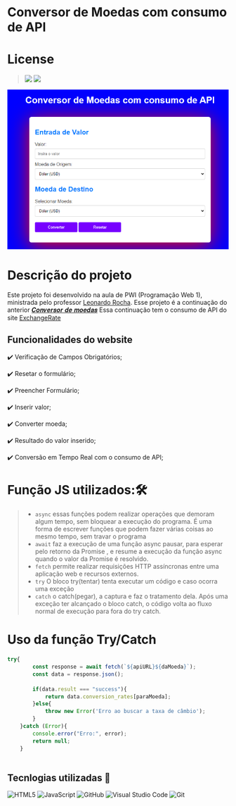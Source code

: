 # Conversor de Moedas com consumo de API

# License
>![](https://img.shields.io/badge/license-%20Escola%20Marista%20Ir.%20Ac%C3%A1cio-black) ![](https://img.shields.io/badge/version-0.3-white) 

![tela do sistema](projeto.png)


# Descrição do projeto
Este projeto foi desenvolvido na aula de PWI (Programação Web 1), ministrada pelo professor [Leonardo Rocha](https://github.com/leonardossrocha). Esse projeto é a continuação do anterior [𝑪𝒐𝒏𝒗𝒆𝒓𝒔𝒐𝒓 𝒅𝒆 𝒎𝒐𝒆𝒅𝒂𝒔](https://github.com/eduardoocosta/conversao_de_moedas)
Essa continuação tem o consumo de API do site [ExchangeRate](https://www.exchangerate-api.com/)

## Funcionalidades do website

✔️ Verificação de Campos Obrigatórios;

✔️ Resetar o formulário;

✔️ Preencher Formulário;

✔️ Inserir valor;

✔️ Converter moeda;

✔️ Resultado do valor inserido;

✔️ Conversão em Tempo Real com o consumo de API;



# Função JS utilizados:🛠️
>* ``async``
>essas funções podem realizar operações que demoram algum tempo, sem bloquear a execução do programa. É uma forma de escrever funções que podem fazer várias coisas ao mesmo tempo, sem travar o programa
>* ``await``
> faz a execução de uma função async pausar, para esperar pelo retorno da Promise , e resume a execução da função async quando o valor da Promise é resolvido.
>* ``fetch``
>permite realizar requisições HTTP assíncronas entre uma aplicação web e recursos externos.
>* ``try``
>O bloco try(tentar) tenta executar um código e caso ocorra uma exceção
>* ``catch``
>o catch(pegar), a captura e faz o tratamento dela. Após uma exceção ter alcançado o bloco catch, o código volta ao fluxo normal de execução para fora do try catch.







# Uso da função Try/Catch

```` Javascript
try{
        const response = await fetch(`${apiURL}${daMoeda}`);
        const data = response.json();

        if(data.result === "success"){
            return data.conversion_rates[paraMoeda];
        }else{
            throw new Error('Erro ao buscar a taxa de câmbio');
        }
    }catch (Error){
        console.error("Erro:", error);
        return null;
    }
    
````

## Tecnlogias utilizadas 🔧
![HTML5](https://img.shields.io/badge/HTML5-E34F26?style=for-the-badge&logo=html5&logoColor=white)
![JavaScript](https://img.shields.io/badge/JavaScript-F7DF1E?style=for-the-badge&logo=javascript&logoColor=black)
![GitHub](https://img.shields.io/badge/GitHub-181717?style=for-the-badge&logo=github&logoColor=white)
![Visual Studio Code](https://img.shields.io/badge/Visual_Studio_Code-0078d7?style=for-the-badge&logo=visual-studio-code&logoColor=white)
![Git](https://img.shields.io/badge/Git-F05032?style=for-the-badge&logo=git&logoColor=black)
